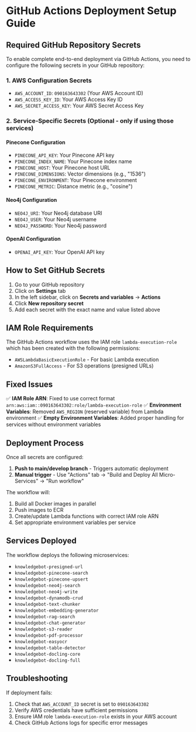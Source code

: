 # GitHub Actions Deployment Setup Guide

## Required GitHub Repository Secrets

To enable complete end-to-end deployment via GitHub Actions, you need to configure the following secrets in your GitHub repository:

### 1. AWS Configuration Secrets
- `AWS_ACCOUNT_ID`: `090163643302` (Your AWS Account ID)
- `AWS_ACCESS_KEY_ID`: Your AWS Access Key ID
- `AWS_SECRET_ACCESS_KEY`: Your AWS Secret Access Key

### 2. Service-Specific Secrets (Optional - only if using those services)

#### Pinecone Configuration
- `PINECONE_API_KEY`: Your Pinecone API key
- `PINECONE_INDEX_NAME`: Your Pinecone index name
- `PINECONE_HOST`: Your Pinecone host URL
- `PINECONE_DIMENSIONS`: Vector dimensions (e.g., "1536")
- `PINECONE_ENVIRONMENT`: Your Pinecone environment
- `PINECONE_METRIC`: Distance metric (e.g., "cosine")

#### Neo4j Configuration
- `NEO4J_URI`: Your Neo4j database URI
- `NEO4J_USER`: Your Neo4j username
- `NEO4J_PASSWORD`: Your Neo4j password

#### OpenAI Configuration
- `OPENAI_API_KEY`: Your OpenAI API key

## How to Set GitHub Secrets

1. Go to your GitHub repository
2. Click on **Settings** tab
3. In the left sidebar, click on **Secrets and variables** → **Actions**
4. Click **New repository secret**
5. Add each secret with the exact name and value listed above

## IAM Role Requirements

The GitHub Actions workflow uses the IAM role `lambda-execution-role` which has been created with the following permissions:
- `AWSLambdaBasicExecutionRole` - For basic Lambda execution
- `AmazonS3FullAccess` - For S3 operations (presigned URLs)

## Fixed Issues

✅ **IAM Role ARN**: Fixed to use correct format `arn:aws:iam::090163643302:role/lambda-execution-role`
✅ **Environment Variables**: Removed `AWS_REGION` (reserved variable) from Lambda environment
✅ **Empty Environment Variables**: Added proper handling for services without environment variables

## Deployment Process

Once all secrets are configured:

1. **Push to main/develop branch** - Triggers automatic deployment
2. **Manual trigger** - Use "Actions" tab → "Build and Deploy All Micro-Services" → "Run workflow"

The workflow will:
1. Build all Docker images in parallel
2. Push images to ECR
3. Create/update Lambda functions with correct IAM role ARN
4. Set appropriate environment variables per service

## Services Deployed

The workflow deploys the following microservices:
- `knowledgebot-presigned-url`
- `knowledgebot-pinecone-search`
- `knowledgebot-pinecone-upsert`
- `knowledgebot-neo4j-search`
- `knowledgebot-neo4j-write`
- `knowledgebot-dynamodb-crud`
- `knowledgebot-text-chunker`
- `knowledgebot-embedding-generator`
- `knowledgebot-rag-search`
- `knowledgebot-chat-generator`
- `knowledgebot-s3-reader`
- `knowledgebot-pdf-processor`
- `knowledgebot-easyocr`
- `knowledgebot-table-detector`
- `knowledgebot-docling-core`
- `knowledgebot-docling-full`

## Troubleshooting

If deployment fails:
1. Check that `AWS_ACCOUNT_ID` secret is set to `090163643302`
2. Verify AWS credentials have sufficient permissions
3. Ensure IAM role `lambda-execution-role` exists in your AWS account
4. Check GitHub Actions logs for specific error messages
